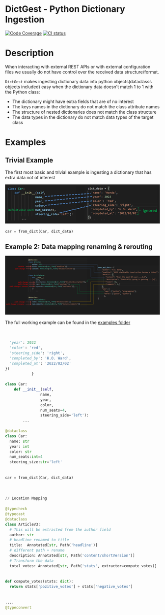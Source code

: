 # DictGest - Python Dictionary Ingestion

[![Code Coverage](https://codecov.io/gh/bmsan/dictgest/branch/main/graph/badge.svg)](https://codecov.io/gh/bmsan/dictgest)
[![CI status](https://github.com/bmsan/dictgest/workflows/CI/badge.svg)](https://github.com/bmsan/dictgest/actions?queryworkflow%3ACI+event%3Apush+branch%3Amain)

# Description

When interacting with external REST APIs or with external configuration files we usually do not have control 
over the received data structure/format.

`DictGest` makes ingesting dictionary data into python objects(dataclasss objects included) easy when the dictionary data doesn't match 1 to 1 with the Python class:
  - The dictionary might have extra fields that are of no interest
  - The keys names in the dictionary do not match the class attribute names
  - The structure of nested dictionaries does not match the class structure
  - The data types in the dictionary do not match data types of the target class

# Examples

## Trivial Example
The first most basic and trivial example is ingesting a dictionary that has extra data not of interest

![](./docs/source/ex1.png)

```python
car = from_dict(Car, dict_data)
```

## Example 2: Data mapping renaming & rerouting
![](./docs/source/ex2.png)

The full working example can be found in the [examples folder](examples/news_example.py)
```python


  'year': 2022
  'color': 'red',
  'steering_side': 'right',
  'completed_by': 'H.O. Ward',
  'completed_at': '2022/02/02'
})
            }

class Car:
    def __init__(self, 
                name, 
                year,
                color, 
                num_seats=4, 
                steering_side='left'):
        ...

@dataclass
class Car:
  name: str
  year: int
  color: str
  num_seats:int=4
  steering_size:str='left'


car = from_dict(Car, dict_data)



// Location Mapping

@typecheck
@typecast
@dataclass
class ArticleV3:
  # This will be extracted from the author field
  author: str
  # headline renamed to title
  title:  Annotated[str, Path('headline')]  
  # different path + rename
  description: Annotated[str, Path('content/shortVersion')]
  # Transform the data 
  total_votes: Annotated[str, Path('stats', extractor=compute_votes)]


def compute_votes(stats: dict):
  return stats['pozitive_votes'] + stats['negative_votes']


....
@typeconvert

````